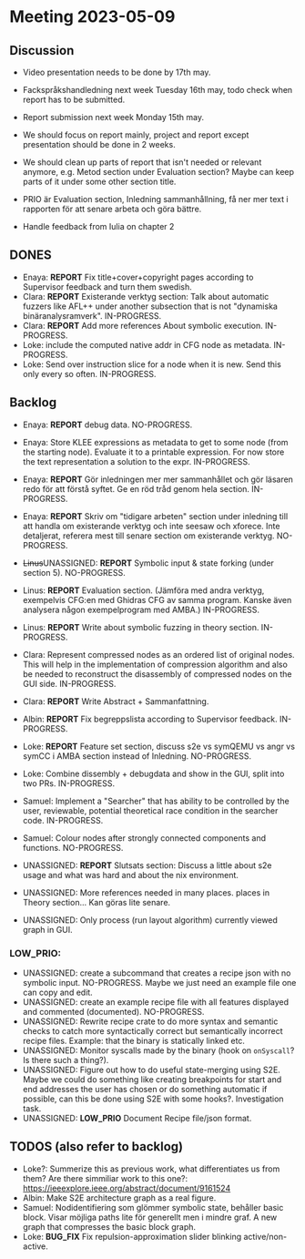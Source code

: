 # Meeting 2023-05-09

## Discussion
- Video presentation needs to be done by 17th may.
- Fackspråkshandledning next week Tuesday 16th may, todo check when report has
  to be submitted.
- Report submission next week Monday 15th may.

- We should focus on report mainly, project and report except presentation
  should be done in 2 weeks.
- We should clean up parts of report that isn't needed or relevant anymore,
  e.g. Metod section under Evaluation section? Maybe can keep parts of it under
  some other section title.
- PRIO är Evaluation section, Inledning sammanhållning, få ner mer text i
  rapporten för att senare arbeta och göra bättre.
- Handle feedback from Iulia on chapter 2

## DONES
- Enaya: **REPORT** Fix title+cover+copyright pages according to Supervisor
  feedback and turn them swedish.
- Clara: **REPORT** Existerande verktyg section: Talk about automatic
  fuzzers like AFL++ under another subsection that is not "dynamiska
  binäranalysramverk". IN-PROGRESS.
- Clara: **REPORT** Add more references About symbolic execution. IN-PROGRESS.
- Loke: include the computed native addr in CFG node as metadata.
  IN-PROGRESS.
- Loke: Send over instruction slice for a node when it is new. Send this only
  every so often. IN-PROGRESS.

## Backlog
- Enaya: **REPORT** debug data. NO-PROGRESS.
- Enaya: Store KLEE expressions as metadata to get to some node (from the
  starting node). Evaluate it to a printable expression. For now store the text
  representation a solution to the expr. IN-PROGRESS.
- Enaya: **REPORT** Gör inledningen mer mer sammanhållet och gör läsaren redo
  för att förstå syftet. Ge en röd tråd genom hela section. IN-PROGRESS.
- Enaya: **REPORT** Skriv om "tidigare arbeten" section under inledning till
  att handla om existerande verktyg och inte seesaw och xforece. Inte
  detaljerat, referera mest till senare section om existerande verktyg.
  NO-PROGRESS.

- ~~Linus~~UNASSIGNED: **REPORT** Symbolic input & state forking (under section 5).
  NO-PROGRESS.
- Linus: **REPORT** Evaluation section. (Jämföra med andra verktyg, exempelvis
  CFG:en med Ghidras CFG av samma program. Kanske även analysera någon
  exempelprogram med AMBA.) IN-PROGRESS.
- Linus: **REPORT** Write about symbolic fuzzing in theory section. IN-PROGRESS.

- Clara: Represent compressed nodes as an ordered list of original nodes. This
  will help in the implementation of compression algorithm and also be needed
  to reconstruct the disassembly of compressed nodes on the GUI side.
  IN-PROGRESS.
- Clara: **REPORT** Write Abstract + Sammanfattning.

- Albin: **REPORT** Fix begreppslista according to Supervisor feedback.
  IN-PROGRESS.

- Loke: **REPORT** Feature set section, discuss s2e vs symQEMU vs angr vs symCC
  i AMBA section instead of Inledning. NO-PROGRESS.
- Loke: Combine dissembly + debugdata and show in the GUI, split into two PRs.
  IN-PROGRESS.

- Samuel: Implement a "Searcher" that has ability to be controlled by the
  user, reviewable, potential theoretical race condition in the searcher code.
  IN-PROGRESS.
- Samuel: Colour nodes after strongly connected components and functions.
  NO-PROGRESS.

- UNASSIGNED: **REPORT** Slutsats section: Discuss a little about s2e usage and
  what was hard and about the nix environment.
- UNASSIGNED: More references needed in many places. places in Theory
  section... Kan göras lite senare.
- UNASSIGNED: Only process (run layout algorithm) currently viewed graph in GUI.

### LOW_PRIO:
- UNASSIGNED: create a subcommand that creates a recipe json with no symbolic
  input. NO-PROGRESS. Maybe we just need an example file one can copy and edit.
- UNASSIGNED: create an example recipe file with all features displayed and
  commented (documented). NO-PROGRESS.
- UNASSIGNED: Rewrite recipe crate to do more syntax and semantic checks to
  catch more syntactically correct but semantically incorrect recipe files.
  Example: that the binary is statically linked etc.
- UNASSIGNED: Monitor syscalls made by the binary (hook on `onSyscall`? Is
  there such a thing?).
- UNASSIGNED: Figure out how to do useful state-merging using S2E. Maybe we
  could do something like creating breakpoints for start and end addresses the
  user has chosen or do something automatic if possible, can this be done using
  S2E with some hooks?. Investigation task.
- UNASSIGNED: **LOW_PRIO** Document Recipe file/json format.

## TODOS (also refer to backlog)
- Loke?: Summerize this as previous work, what differentiates us from them? Are
  there simmiliar work to this one?:
  https://ieeexplore.ieee.org/abstract/document/9161524
- Albin: Make S2E architecture graph as a real figure.
- Samuel: Nodidentifiering som glömmer symbolic state, behåller basic block.
  Visar möjliga paths lite för generellt men i mindre graf. A new graph that
  compresses the basic block graph.
- Loke: **BUG_FIX** Fix repulsion-approximation slider blinking active/non-active.
